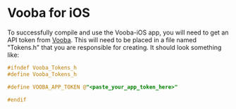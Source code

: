 Vooba for iOS
=============

To successfully compile and use the Vooba-iOS app, you will need to get an API token from [Vooba](http://vooba.net/). This will need to be placed in a file named "Tokens.h" that you are responsible for creating. It should look something like:

```objective-c
#ifndef Vooba_Tokens_h
#define Vooba_Tokens_h

#define VOOBA_APP_TOKEN @"<paste_your_app_token_here>"

#endif
```
